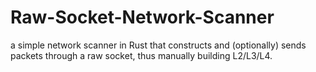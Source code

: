 # Raw-Socket-Network-Scanner
a simple network scanner in Rust that constructs and (optionally) sends packets through a raw socket, thus manually building L2/L3/L4.
